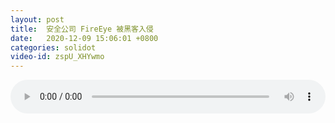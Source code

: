 ```yaml
---
layout: post
title:  安全公司 FireEye 被黑客入侵
date:   2020-12-09 15:06:01 +0800
categories: solidot
video-id: zspU_XHYwmo
---
```


<audio src="/assets/af61a2fe743ab212b714ccec94d9fc0d.mp3" style="width: 100%;" controls></audio>


